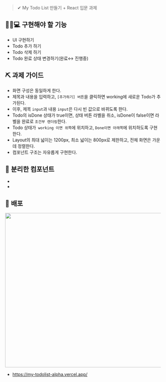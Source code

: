 > ✔ My Todo List 만들기 + React 입문 과제


👩‍💼💻 구현해야 할 기능
------------
+ UI 구현하기
+ Todo 추가 하기
+ Todo 삭제 하기
+ Todo 완료 상태 변경하기(완료↔ 진행중)

## ⛏ 과제 가이드
+ 화면 구성은 동일하게 한다.
+ 제목과 내용을 입력하고, ```[추가하기] 버튼```을 클릭하면 working에 새로운 Todo가 추가된다.
+ 이후, 제목 ```input```과 내용 ```input```은 다시 빈 값으로 바뀌도록 한다.
+ Todo의 isDone 상태가 true이면, 상태 버튼 라벨을 취소, isDone이 false이면 라벨을 완료로 ```조건부 렌더링```한다.
+ Todo 상태가``` working 이면 위쪽```에 위치하고, ```Done이면 아래쪽```에 위치하도록 구현한다.
+ Layout의 최대 넓이는 1200px, 최소 넓이는 800px로 제한하고, 전체 화면은 가운데 정렬한다.
+ 컴포넌트 구조는 자유롭게 구현한다.

📁 분리한 컴포넌트
------------
+ 
+ 

👀 배포 
------------
<img src="https://github.com/songjuu/my-todolist/assets/130542572/f51504bf-adbb-4b8a-bd83-8fe65f993a45" width="800" height="500"/>

+ <https://my-todolist-alpha.vercel.app/>
